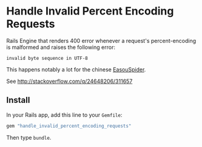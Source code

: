 Handle Invalid Percent Encoding Requests
=======================================

Rails Engine that renders 400 error whenever a request's
percent-encoding is malformed and raises the following error:

    invalid byte sequence in UTF-8

This happens notably a lot for the chinese [EasouSpider](http://www.easou.com/search/spider.html).

See http://stackoverflow.com/q/24648206/311657

Install
-------

In your Rails app, add this line to your `Gemfile`:

```rb
gem "handle_invalid_percent_encoding_requests"
```

Then type `bundle`.
